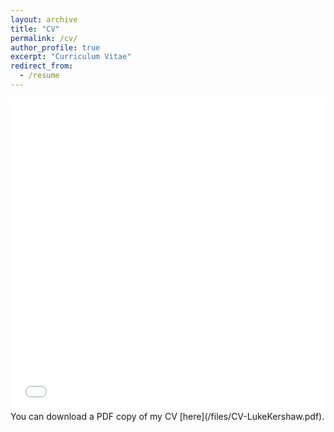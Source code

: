 ```yaml
---
layout: archive
title: "CV"
permalink: /cv/
author_profile: true
excerpt: "Curriculum Vitae"
redirect_from:
  - /resume
---
```


<iframe src="/files/CV-LukeKershaw.pdf#zoom=FitW" width="100%" height="500" frameborder="no" border="0" marginwidth="0" marginheight="0"></iframe>
You can download a PDF copy of my CV [here](/files/CV-LukeKershaw.pdf).
